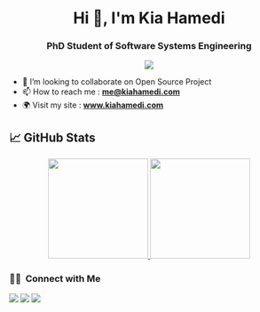 <h1 align="center">Hi 👋, I'm Kia Hamedi</h1>

<h3 align="center">PhD Student of Software Systems Engineering</h3>

<p align="center">
  <img src="https://komarev.com/ghpvc/?username=kiahamedi&color=blueviolet&style=flat">
</p>

- 💞️ I’m looking to collaborate on Open Source Project
- 📫 How to reach me : **me@kiahamedi.com**
- 🌍 Visit my site : **www.kiahamedi.com**



## &#x1f4c8; GitHub Stats

<p align="center">
<a href="https://github.com/kiahamedi">
  <img height="180em" src="https://github-readme-stats-eight-theta.vercel.app/api?username=kiahamedi&show_icons=true&theme=algolia&include_all_commits=true&count_private=true"/>
  <img height="180em" src="https://github-readme-stats-eight-theta.vercel.app/api/top-langs/?username=kiahamedi&layout=compact&langs_count=8&theme=algolia"/>
</a>
</p>


### 🤝🏻 &nbsp;Connect with Me

<p>
<a href="https://www.linkedin.com/in/kia-hamedi/"><img src="https://img.shields.io/badge/-kiahamedi-0077B5?style=flat&logo=Linkedin&logoColor=white"/></a>
<a href="https://twitter.com/kia_arta97"><img src="https://img.shields.io/badge/-@kia_arta97-1877F2?style=flat&logo=Twitter&logoColor=white"/></a>
<a href="mailto:kia.arta9793@gmail.com"><img src="https://img.shields.io/badge/-kia.arta9793@gmail.com-D14836?style=flat&logo=Gmail&logoColor=white"/></a>
</p>
<!--
**kiahamedi/kiahamedi** is a ✨ _special_ ✨ repository because its `README.md` (this file) appears on your GitHub profile.

Here are some ideas to get you started:

- 🔭 I’m currently working on ...
- 🌱 I’m currently learning ...
- 👯 I’m looking to collaborate on ...
- 🤔 I’m looking for help with ...
- 💬 Ask me about ...
- 📫 How to reach me: ...
- 😄 Pronouns: ...
- ⚡ Fun fact: ...
-->
